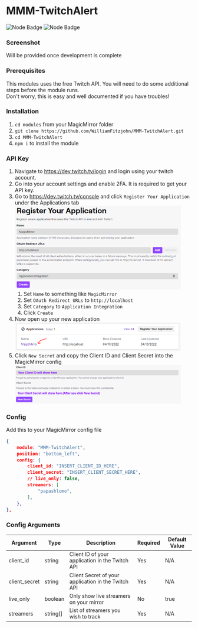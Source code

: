 # MMM-TwitchAlert
![Node Badge](https://img.shields.io/badge/Node.js-339933?style=for-the-badge&logo=nodedotjs&logoColor=white) ![Node Badge](https://img.shields.io/badge/Twitch-9146FF?style=for-the-badge&logo=twitch&logoColor=white)

### Screenshot
Will be provided once development is complete

### Prerequisites
This modules uses the free Twitch API. You will need to do some additional steps before the module runs.\
Don't worry, this is easy and well documented if you have troubles!

### Installation
1. `cd modules` from your MagicMirror folder
2. `git clone https://github.com/WilliamFitzjohn/MMM-TwitchAlert.git`
3. `cd MMM-TwitchAlert`
4. `npm i` to install the module

### API Key
1. Navigate to https://dev.twitch.tv/login and login using your twitch account.
2. Go into your account settings and enable 2FA. It is required to get your API key.
3. Go to https://dev.twitch.tv/console and click `Register Your Application` under the Applications tab <br> <img src="public/imgs/readme_register_application.png" alt="Registering An Application" width="450"/>
    1. Set `Name` to something like `MagicMirror`
    2. Set `OAuth Redirect URLs` to `http://localhost`
    3. Set `Category` to `Application Integration`
    4. Click `Create`
4. Now open up your new application <br> <img src="public/imgs/readme_open_application.png" alt="Opening The Application Manager" width="450"/>
5. Click `New Secret` and copy the Client ID and Client Secret into the MagicMirror config <br> <img src="public/imgs/readme_get_keys.png" alt="Getting The API Keys" width="450"/>

### Config
Add this to your MagicMirror config file
```json
{
    module: "MMM-TwitchAlert",
    position: "bottom_left",
    config: {
        client_id: "INSERT_CLIENT_ID_HERE",
        client_secret: "INSERT_CLIENT_SECRET_HERE",
		// live_only: false,
        streamers: [
            "papashlomo",
        ],
    },
},
```

### Config Arguments
Argument | Type | Description | Required | Default Value
-|-|-|-|-
client_id | string | Client ID of your application in the Twitch API | Yes | N/A
client_secret | string | Client Secret of your application in the Twitch API | Yes | N/A
live_only | boolean | Only show live streamers on your mirror | No | true
streamers | string[] | List of streamers you wish to track | Yes | N/A
